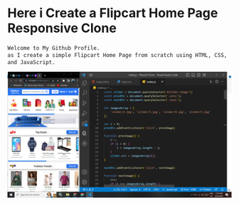 
# Here i Create a Flipcart Home Page Responsive Clone
```
Welcome to My Github Profile.
as I create a simple Flipcart Home Page from scratch using HTML, CSS, and JavaScript.
```
![image](https://github.com/ParagUnhale1998/Flipcart-Homepage/blob/main/Preview.png)
